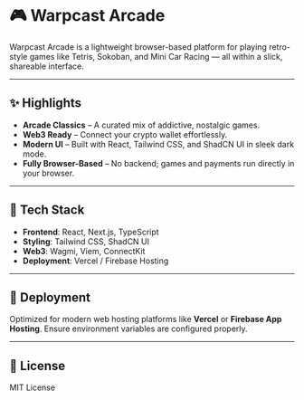
# 🎮 Warpcast Arcade

Warpcast Arcade is a lightweight browser-based platform for playing retro-style games like Tetris, Sokoban, and Mini Car Racing — all within a slick, shareable interface.

---

## ✨ Highlights

- **Arcade Classics** – A curated mix of addictive, nostalgic games.
- **Web3 Ready** – Connect your crypto wallet effortlessly.
- **Modern UI** – Built with React, Tailwind CSS, and ShadCN UI in sleek dark mode.
- **Fully Browser-Based** – No backend; games and payments run directly in your browser.

---

## 🧪 Tech Stack

- **Frontend**: React, Next.js, TypeScript  
- **Styling**: Tailwind CSS, ShadCN UI  
- **Web3**: Wagmi, Viem, ConnectKit  
- **Deployment**: Vercel / Firebase Hosting

---

## 🚀 Deployment

Optimized for modern web hosting platforms like **Vercel** or **Firebase App Hosting**. Ensure environment variables are configured properly.

---

## 📄 License

MIT License
```
